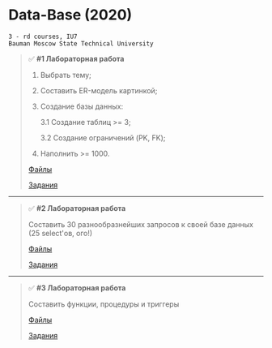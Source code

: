 # Data-Base (2020)

```
3 - rd courses, IU7
Bauman Moscow State Technical University
```

> :white_check_mark: **#1 Лабораторная работа**
>
> 1. Выбрать тему;
> 2. Составить ER-модель картинкой;
> 3. Создание базы данных:
>
>    3.1 Создание таблиц >= 3;
>
>    3.2 Создание ограничений (PK, FK);
>
> 4. Наполнить >= 1000.
>
> [Файлы](https://github.com/shlyapos/bmstu_dataBase/tree/master/lab_01)
>
> [Задания](https://github.com/shlyapos/bmstu_dataBase/tree/master/lab_01/lab_01_tasks.pdf)
___
 
> :white_check_mark: **#2 Лабораторная работа**
>
> Составить 30 разнообразнейших запросов к своей базе данных (25 select'ов, ого!)
>
> [Файлы](https://github.com/shlyapos/bmstu_dataBase/tree/master/lab_02)
>
> [Задания](https://github.com/shlyapos/bmstu_dataBase/tree/master/lab_02/lab_02_tasks.pdf)
___

> :white_check_mark: **#3 Лабораторная работа**
>
> Составить функции, процедуры и триггеры
>
> [Файлы](https://github.com/shlyapos/bmstu_dataBase/tree/master/lab_03)
>
> [Задания](https://github.com/shlyapos/bmstu_dataBase/tree/master/lab_03/lab_03_tasks.pdf)
